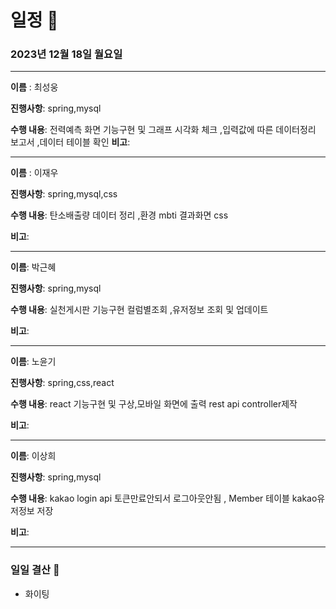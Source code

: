 # 일정 📅
### 2023년 12월 18일 월요일
---

**이름** : 최성웅

**진행사항**: spring,mysql

**수행 내용**: 전력예측 화면 기능구현 및 그래프 시각화 체크
               ,입력값에 따른 데이터정리 보고서 
               ,데이터 테이블 확인
**비고**:  

---


**이름** : 이재우

**진행사항**:  spring,mysql,css

**수행 내용**:  탄소배출량 데이터 정리
                ,환경 mbti 결과화면 css
                

**비고**:  

---

**이름**:  박근혜

**진행사항**: spring,mysql

**수행 내용**: 실천게시판 기능구현 컬럼별조회
               ,유저정보 조회 및 업데이트 

**비고**: 

---

**이름**:  노윤기

**진행사항**: spring,css,react

**수행 내용**: react 기능구현 및 구상,모바일 화면에 출력
               rest api controller제작

**비고**:  

---

**이름**:  이상희

**진행사항**: spring,mysql

**수행 내용**: kakao login api 토큰만료안되서 로그아웃안됨 , Member 테이블 kakao유저정보 저장 

**비고**:  

---

### 일일 결산 📝
-  화이팅